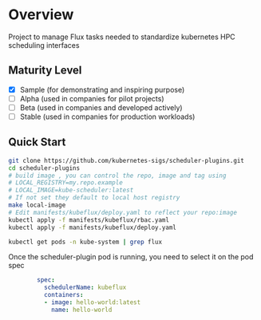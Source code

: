 # Overview

Project to manage Flux tasks needed to standardize kubernetes HPC scheduling interfaces

## Maturity Level

<!-- Check one of the values: Sample, Alpha, Beta, GA -->

- [x] Sample (for demonstrating and inspiring purpose)
- [ ] Alpha (used in companies for pilot projects)
- [ ] Beta (used in companies and developed actively)
- [ ] Stable (used in companies for production workloads)

<!-- TODO: write some useful KubeFlux documentation -->

## Quick Start

```bash
git clone https://github.com/kubernetes-sigs/scheduler-plugins.git
cd scheduler-plugins
# build image , you can control the repo, image and tag using 
# LOCAL_REGISTRY=my.repo.example
# LOCAL_IMAGE=kube-scheduler:latest
# If not set they default to local host registry
make local-image
# Edit manifests/kubeflux/deploy.yaml to reflect your repo:image
kubectl apply -f manifests/kubeflux/rbac.yaml
kubectl apply -f manifests/kubeflux/deploy.yaml

kubectl get pods -n kube-system | grep flux
```

Once the scheduler-plugin pod is running, you need to select it on the pod spec

```yaml
        spec:
          schedulerName: kubeflux
          containers:
          - image: hello-world:latest
            name: hello-world
```